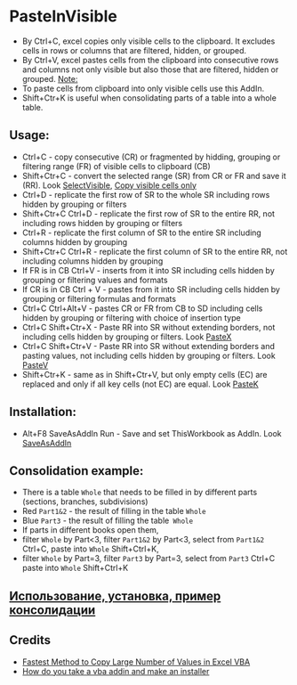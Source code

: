 # PasteInVisible
* By Ctrl+C, excel copies only visible cells to the clipboard. It excludes cells in rows or columns that are filtered, hidden, or grouped.
* By Ctrl+V, excel pastes cells from the clipboard into consecutive rows and columns not only visible but also those that are filtered, hidden or grouped. [Note:](https://support.microsoft.com/en-us/office/copy-visible-cells-only-6e3a1f01-2884-4332-b262-8b814412847e#:~:text=Note%3A%C2%A0Excel%20pastes%20the%20copied%20data%20into%20consecutive%20rows%20or%20columns.)
* To paste cells from clipboard into only visible cells use this AddIn.
* Shift+Ctr+K is useful when consolidating parts of a table into a whole table.
## Usage: 
* Ctrl+C - copy consecutive (CR) or fragmented by hidding, grouping or filtering range (FR) of visible cells to clipboard (CB)
* Shift+Ctr+C - convert the selected range (SR) from CR or FR and save it (RR). Look [SelectVisible](https://github.com/abakum/PasteInVisible/blob/main/PasteInVisible.bas#:~:text=Sub%20SelectVisible(Optional%20hide_from_Macros_dialog_box%20As%20Boolean)), [Copy visible cells only](https://support.microsoft.com/en-us/office/copy-visible-cells-only-6e3a1f01-2884-4332-b262-8b814412847e)
* Ctrl+D - replicate the first row of SR to the whole SR including rows hidden by grouping or filters
* Shift+Ctr+C Ctrl+D - replicate the first row of SR to the entire RR, not including rows hidden by grouping or filters
* Ctrl+R - replicate the first column of SR to the entire SR including columns hidden by grouping
* Shift+Ctr+C Ctrl+R - replicate the first column of SR to the entire RR, not including columns hidden by grouping
* If FR is in CB Ctrl+V - inserts from it into SR including cells hidden by grouping or filtering values and formats
* If CR is in CB Ctrl + V - pastes from it into SR including cells hidden by grouping or filtering formulas and formats
* Ctrl+C Ctrl+Alt+V - pastes CR or FR from CB to SD including cells hidden by grouping or filtering with choice of insertion type
* Ctrl+C Shift+Ctr+X - Paste RR into SR without extending borders, not including cells hidden by grouping or filters. Look [PasteX](https://github.com/abakum/PasteInVisible/blob/main/PasteInVisible.bas#:~:text=Sub%20PasteX(Optional%20val%20As%20Boolean%20%3D%20False%2C%20Optional%20key%20As%20Boolean%20%3D%20False))
* Ctrl+C Shift+Ctr+V - Paste RR into SR without extending borders and pasting values, not including cells hidden by grouping or filters. Look [PasteV](https://github.com/abakum/PasteInVisible/blob/main/PasteInVisible.bas#:~:text=Sub%20PasteV(Optional%20hide_from_Macros_dialog_box%20As%20Boolean))
* Shift+Ctr+K -  same as in Shift+Ctr+V, but only empty cells (EC) are replaced and only if all key cells (not EC) are equal. Look [PasteK](https://github.com/abakum/PasteInVisible/blob/main/PasteInVisible.bas#L43)
## Installation:
* Alt+F8 SaveAsAddIn Run - Save and set ThisWorkbook as AddIn. Look [SaveAsAddIn](https://github.com/abakum/PasteInVisible/blob/main/PasteInVisible.bas#L207)
## Сonsolidation example:
* There is a table `Whole` that needs to be filled in by different parts (sections, branches, subdivisions)
* Red `Part1&2` - the result of filling in the table `Whole`
* Blue `Part3` - the result of filling the table` Whole`
* If parts in different books open them,
* filter `Whole` by Part<3, filter `Part1&2` by Part<3, select from `Part1&2` Ctrl+C, paste into `Whole` Shift+Ctrl+K,
* filter `Whole` by Part=3, filter `Part3` by Part=3, select from `Part3` Ctrl+C paste into `Whole` Shift+Ctrl+K
## [Использование, установка, пример консолидации](https://github.com/abakum/PasteInVisible/blob/master/usage.rus.txt)
## Credits
* [Fastest Method to Copy Large Number of Values in Excel VBA](https://stackoverflow.com/questions/36272285/fastest-method-to-copy-large-number-of-values-in-excel-vba)
* [How do you take a vba addin and make an installer](https://stackoverflow.com/questions/18397251/how-do-you-take-a-vba-addin-and-make-an-installer)
